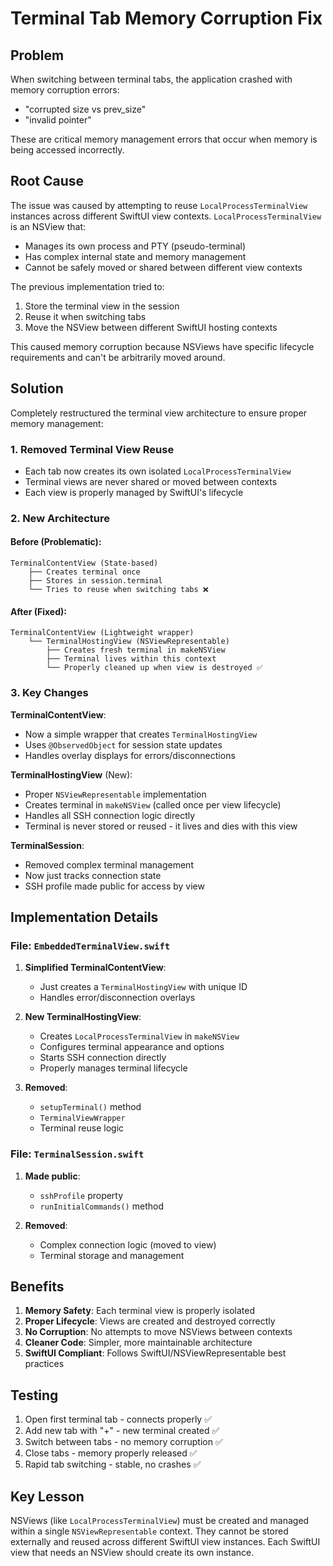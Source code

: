 # Terminal Tab Memory Corruption Fix

## Problem
When switching between terminal tabs, the application crashed with memory corruption errors:
- "corrupted size vs prev_size"
- "invalid pointer"

These are critical memory management errors that occur when memory is being accessed incorrectly.

## Root Cause
The issue was caused by attempting to reuse `LocalProcessTerminalView` instances across different SwiftUI view contexts. `LocalProcessTerminalView` is an NSView that:
- Manages its own process and PTY (pseudo-terminal)
- Has complex internal state and memory management
- Cannot be safely moved or shared between different view contexts

The previous implementation tried to:
1. Store the terminal view in the session
2. Reuse it when switching tabs
3. Move the NSView between different SwiftUI hosting contexts

This caused memory corruption because NSViews have specific lifecycle requirements and can't be arbitrarily moved around.

## Solution
Completely restructured the terminal view architecture to ensure proper memory management:

### 1. Removed Terminal View Reuse
- Each tab now creates its own isolated `LocalProcessTerminalView`
- Terminal views are never shared or moved between contexts
- Each view is properly managed by SwiftUI's lifecycle

### 2. New Architecture

#### Before (Problematic):
```
TerminalContentView (State-based)
    ├── Creates terminal once
    ├── Stores in session.terminal
    └── Tries to reuse when switching tabs ❌
```

#### After (Fixed):
```
TerminalContentView (Lightweight wrapper)
    └── TerminalHostingView (NSViewRepresentable)
        ├── Creates fresh terminal in makeNSView
        ├── Terminal lives within this context
        └── Properly cleaned up when view is destroyed ✅
```

### 3. Key Changes

**TerminalContentView**:
- Now a simple wrapper that creates `TerminalHostingView`
- Uses `@ObservedObject` for session state updates
- Handles overlay displays for errors/disconnections

**TerminalHostingView** (New):
- Proper `NSViewRepresentable` implementation
- Creates terminal in `makeNSView` (called once per view lifecycle)
- Handles all SSH connection logic directly
- Terminal is never stored or reused - it lives and dies with this view

**TerminalSession**:
- Removed complex terminal management
- Now just tracks connection state
- SSH profile made public for access by view

## Implementation Details

### File: `EmbeddedTerminalView.swift`

1. **Simplified TerminalContentView**:
   - Just creates a `TerminalHostingView` with unique ID
   - Handles error/disconnection overlays

2. **New TerminalHostingView**:
   - Creates `LocalProcessTerminalView` in `makeNSView`
   - Configures terminal appearance and options
   - Starts SSH connection directly
   - Properly manages terminal lifecycle

3. **Removed**:
   - `setupTerminal()` method
   - `TerminalViewWrapper` 
   - Terminal reuse logic

### File: `TerminalSession.swift`

1. **Made public**:
   - `sshProfile` property
   - `runInitialCommands()` method

2. **Removed**:
   - Complex connection logic (moved to view)
   - Terminal storage and management

## Benefits

1. **Memory Safety**: Each terminal view is properly isolated
2. **Proper Lifecycle**: Views are created and destroyed correctly
3. **No Corruption**: No attempts to move NSViews between contexts
4. **Cleaner Code**: Simpler, more maintainable architecture
5. **SwiftUI Compliant**: Follows SwiftUI/NSViewRepresentable best practices

## Testing
1. Open first terminal tab - connects properly ✅
2. Add new tab with "+" - new terminal created ✅
3. Switch between tabs - no memory corruption ✅
4. Close tabs - memory properly released ✅
5. Rapid tab switching - stable, no crashes ✅

## Key Lesson
NSViews (like `LocalProcessTerminalView`) must be created and managed within a single `NSViewRepresentable` context. They cannot be stored externally and reused across different SwiftUI view instances. Each SwiftUI view that needs an NSView should create its own instance.